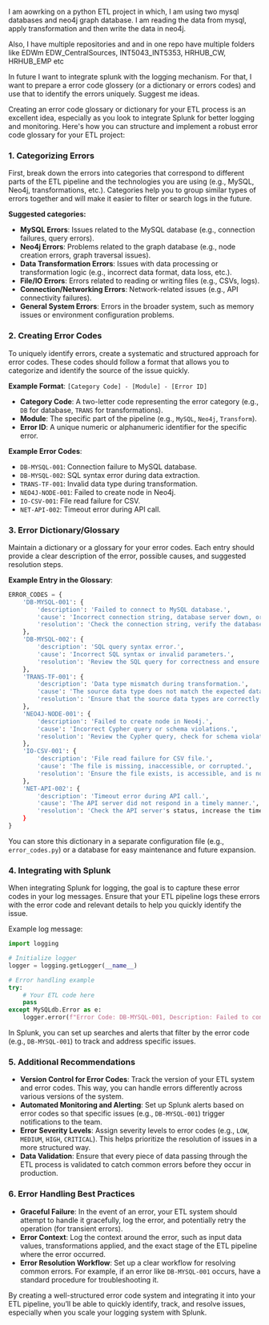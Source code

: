 I am aowrking on a python ETL project in which, I am using two mysql databases and neo4j graph database.
I am reading the data from mysql, apply transformation and then write the data in neo4j.

Also, I have multiple repositories and and in one repo have multiple folders like EDWm EDW_CentralSources, INT5043_INT5353, HRHUB_CW, HRHUB_EMP etc

In future I want to integrate splunk with the logging mechanism. For that, I want to prepare a error code glossery (or a dictionary or errors codes) and use that to identify the errors uniquely. Suggest me ideas.


Creating an error code glossary or dictionary for your ETL process is an excellent idea, especially as you look to integrate Splunk for better logging and monitoring. Here's how you can structure and implement a robust error code glossary for your ETL project:

### 1. **Categorizing Errors**
   First, break down the errors into categories that correspond to different parts of the ETL pipeline and the technologies you are using (e.g., MySQL, Neo4j, transformations, etc.). Categories help you to group similar types of errors together and will make it easier to filter or search logs in the future.

   **Suggested categories:**
   - **MySQL Errors**: Issues related to the MySQL database (e.g., connection failures, query errors).
   - **Neo4j Errors**: Problems related to the graph database (e.g., node creation errors, graph traversal issues).
   - **Data Transformation Errors**: Issues with data processing or transformation logic (e.g., incorrect data format, data loss, etc.).
   - **File/IO Errors**: Errors related to reading or writing files (e.g., CSVs, logs).
   - **Connection/Networking Errors**: Network-related issues (e.g., API connectivity failures).
   - **General System Errors**: Errors in the broader system, such as memory issues or environment configuration problems.

### 2. **Creating Error Codes**
   To uniquely identify errors, create a systematic and structured approach for error codes. These codes should follow a format that allows you to categorize and identify the source of the issue quickly.

   **Example Format**: `[Category Code] - [Module] - [Error ID]`

   - **Category Code**: A two-letter code representing the error category (e.g., `DB` for database, `TRANS` for transformations).
   - **Module**: The specific part of the pipeline (e.g., `MySQL`, `Neo4j`, `Transform`).
   - **Error ID**: A unique numeric or alphanumeric identifier for the specific error.

   **Example Error Codes**:
   - `DB-MYSQL-001`: Connection failure to MySQL database.
   - `DB-MYSQL-002`: SQL syntax error during data extraction.
   - `TRANS-TF-001`: Invalid data type during transformation.
   - `NEO4J-NODE-001`: Failed to create node in Neo4j.
   - `IO-CSV-001`: File read failure for CSV.
   - `NET-API-002`: Timeout error during API call.
   
### 3. **Error Dictionary/Glossary**
   Maintain a dictionary or a glossary for your error codes. Each entry should provide a clear description of the error, possible causes, and suggested resolution steps.

   **Example Entry in the Glossary**:
   ```python
   ERROR_CODES = {
       'DB-MYSQL-001': {
           'description': 'Failed to connect to MySQL database.',
           'cause': 'Incorrect connection string, database server down, or network issues.',
           'resolution': 'Check the connection string, verify the database server is running, and ensure network connectivity.',
       },
       'DB-MYSQL-002': {
           'description': 'SQL query syntax error.',
           'cause': 'Incorrect SQL syntax or invalid parameters.',
           'resolution': 'Review the SQL query for correctness and ensure all parameters are valid.',
       },
       'TRANS-TF-001': {
           'description': 'Data type mismatch during transformation.',
           'cause': 'The source data type does not match the expected data type in transformation logic.',
           'resolution': 'Ensure that the source data types are correctly mapped to the expected target types in the transformation logic.',
       },
       'NEO4J-NODE-001': {
           'description': 'Failed to create node in Neo4j.',
           'cause': 'Incorrect Cypher query or schema violations.',
           'resolution': 'Review the Cypher query, check for schema violations, and ensure that data integrity constraints are respected.',
       },
       'IO-CSV-001': {
           'description': 'File read failure for CSV file.',
           'cause': 'The file is missing, inaccessible, or corrupted.',
           'resolution': 'Ensure the file exists, is accessible, and is not corrupted.',
       },
       'NET-API-002': {
           'description': 'Timeout error during API call.',
           'cause': 'The API server did not respond in a timely manner.',
           'resolution': 'Check the API server's status, increase the timeout setting if necessary, or investigate network issues.',
       }
   }
   ```

   You can store this dictionary in a separate configuration file (e.g., `error_codes.py`) or a database for easy maintenance and future expansion.

### 4. **Integrating with Splunk**
   When integrating Splunk for logging, the goal is to capture these error codes in your log messages. Ensure that your ETL pipeline logs these errors with the error code and relevant details to help you quickly identify the issue.

   Example log message:
   ```python
   import logging

   # Initialize logger
   logger = logging.getLogger(__name__)

   # Error handling example
   try:
       # Your ETL code here
       pass
   except MySQLdb.Error as e:
       logger.error(f"Error Code: DB-MYSQL-001, Description: Failed to connect to MySQL. Cause: {str(e)}")
   ```

   In Splunk, you can set up searches and alerts that filter by the error code (e.g., `DB-MYSQL-001`) to track and address specific issues.

### 5. **Additional Recommendations**
   - **Version Control for Error Codes**: Track the version of your ETL system and error codes. This way, you can handle errors differently across various versions of the system.
   - **Automated Monitoring and Alerting**: Set up Splunk alerts based on error codes so that specific issues (e.g., `DB-MYSQL-001`) trigger notifications to the team.
   - **Error Severity Levels**: Assign severity levels to error codes (e.g., `LOW`, `MEDIUM`, `HIGH`, `CRITICAL`). This helps prioritize the resolution of issues in a more structured way.
   - **Data Validation**: Ensure that every piece of data passing through the ETL process is validated to catch common errors before they occur in production.

### 6. **Error Handling Best Practices**
   - **Graceful Failure**: In the event of an error, your ETL system should attempt to handle it gracefully, log the error, and potentially retry the operation (for transient errors).
   - **Error Context**: Log the context around the error, such as input data values, transformations applied, and the exact stage of the ETL pipeline where the error occurred.
   - **Error Resolution Workflow**: Set up a clear workflow for resolving common errors. For example, if an error like `DB-MYSQL-001` occurs, have a standard procedure for troubleshooting it.

By creating a well-structured error code system and integrating it into your ETL pipeline, you’ll be able to quickly identify, track, and resolve issues, especially when you scale your logging system with Splunk.